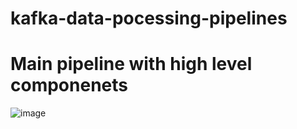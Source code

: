 # kafka-data-pocessing-pipelines
# Main pipeline with high level componenets
![image](https://user-images.githubusercontent.com/5469747/116775320-16346380-aa80-11eb-8943-c55f8bbcc313.png)

